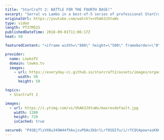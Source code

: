 ```yaml
---
title: "StarCraft 2: BATTLE FOR THE FOURTH BASE!"
excerpt: "Serral vs Lambo in a best-of-5 series of professional StarCraft 2. Subscribe for more videos: http://lowko.tv/youtube Swarm Host hit squad: https://goo.gl/ki6jkT  A super clean series of Zerg vs Zerg. Both players are very high level contendors and in this match they face off against each other in a"
originalUrl: https://youtube.com/watch?v=VhA63JXtuWs
type: video
length: PT37M52S
publishedDateTime: 2018-09-01T11:06:17Z
heat: 50

featuredContent: "<iframe width=\"800\" height=\"500\" frameborder=\"0\" src=\"https://www.youtube.com/embed/VhA63JXtuWs\" allow=\"accelerometer; autoplay; encrypted-media; gyroscope; picture-in-picture\" allowfullscreen></iframe>"

provider:
  name: LowkoTV
  domain: lowko.tv
  images:
    - url: https://everyday-cc.github.io/starcraft2/assets/images/organizations/lowko.tv-50x50.jpg
      width: 50
      height: 50

topics:
  - StarCraft 2

images:
  - url: https://i.ytimg.com/vi/VhA63JXtuWs/maxresdefault.jpg
    width: 1280
    height: 720
    isCached: true

secured: "P4SBjflzVX6u349W44fhAxjzuPDAs3kbrlLrf8SQIfu/i/r7CQtApow+azK60prCXea6R89OOWTdCMFw6gCLLYPCXztjciM2pN2HvnWYrxi6NB79J5dfByH7uv1S/hPI7ZfJ7GkhWCVTnfZT1sbJ3neY+aQYfUuw5AET28FZ1QDsoT1jhmH4zq95kk2TZ8gM1UlGo7WUxQUSfPDAtbBvmfIthqZs3LjIIFk7KKn49TU9BCL52T9I4W8rGtf9WdkAM3Y5V5gnZd/igJme1WNPO4Lk3ZDionIoYwpebBgqJ0WjjkGY+BB1eaN6oGijeGE4SHYODE9VPUkU9dQlYcArJ6kvOi9D0Fk7RvMe4hh8mXHP3/19cBbrRBs+M38DCEnSyTg2A0waalXQGy1mYtz24e0sR2kyw6+2AEO099sJabk=;GufUPOc0qMtJSW0ynRJ/2g=="
---
```


